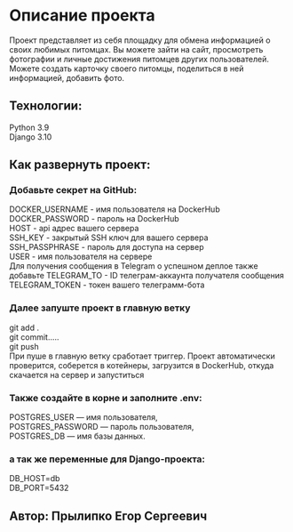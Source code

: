 #  Описание проекта

Проект представляет из себя площадку для обмена информацией о своих любимых питомцах.
Вы можете зайти на сайт, просмотреть фотографии и личные достижения питомцев других пользователей. Можете создать карточку своего питомцы, поделиться в ней информацией, добавить фото.

## Технологии:

Python 3.9  
Django 3.10

## Как развернуть проект:
### Добавьте секрет на GitHub:
DOCKER_USERNAME - имя пользователя на DockerHub  
DOCKER_PASSWORD - пароль на DockerHub  
HOST - api адрес вашего сервера  
SSH_KEY - закрытый SSH ключ для вашего сервера  
SSH_PASSPHRASE - пароль для доступа на сервер  
USER - имя пользователя на сервере    
Для получения сообщения в Telegram о успешном деплое также добавьте
TELEGRAM_TO - ID телеграм-аккаунта получателя сообщения  
TELEGRAM_TOKEN - токен вашего телеграмм-бота

### Далее запуште проект в главную ветку
git add .  
git commit.....  
git push  
При пуше в главную ветку сработает триггер. 
Проект автоматически проверится, соберется в котейнеры,
загрузится в DockerHub, откуда скачается на сервер и запуститься  

### Также создайте в корне и заполните .env:
POSTGRES_USER — имя пользователя,  
POSTGRES_PASSWORD — пароль пользователя,  
POSTGRES_DB — имя базы данных.
### а так же переменные для Django-проекта:
DB_HOST=db  
DB_PORT=5432 

## Автор: Прылипко Егор Сергеевич
